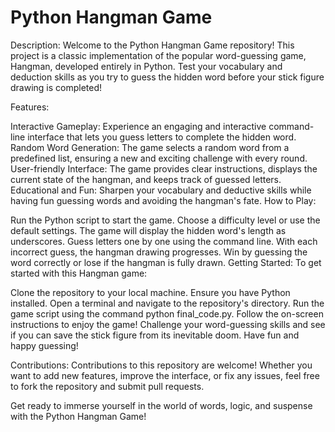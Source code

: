 # Python Hangman Game

Description:
Welcome to the Python Hangman Game repository! This project is a classic implementation of the popular word-guessing game, Hangman, developed entirely in Python. Test your vocabulary and deduction skills as you try to guess the hidden word before your stick figure drawing is completed!

Features:

Interactive Gameplay: Experience an engaging and interactive command-line interface that lets you guess letters to complete the hidden word.
Random Word Generation: The game selects a random word from a predefined list, ensuring a new and exciting challenge with every round.
User-friendly Interface: The game provides clear instructions, displays the current state of the hangman, and keeps track of guessed letters.
Educational and Fun: Sharpen your vocabulary and deductive skills while having fun guessing words and avoiding the hangman's fate.
How to Play:

Run the Python script to start the game.
Choose a difficulty level or use the default settings.
The game will display the hidden word's length as underscores.
Guess letters one by one using the command line.
With each incorrect guess, the hangman drawing progresses.
Win by guessing the word correctly or lose if the hangman is fully drawn.
Getting Started:
To get started with this Hangman game:

Clone the repository to your local machine.
Ensure you have Python installed.
Open a terminal and navigate to the repository's directory.
Run the game script using the command python final_code.py.
Follow the on-screen instructions to enjoy the game!
Challenge your word-guessing skills and see if you can save the stick figure from its inevitable doom. Have fun and happy guessing!

Contributions:
Contributions to this repository are welcome! Whether you want to add new features, improve the interface, or fix any issues, feel free to fork the repository and submit pull requests.

Get ready to immerse yourself in the world of words, logic, and suspense with the Python Hangman Game!
